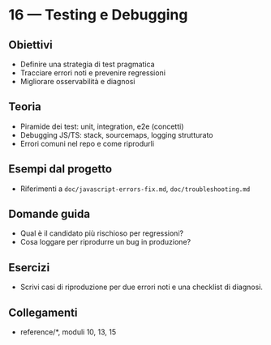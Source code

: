 # 16 — Testing e Debugging

## Obiettivi
- Definire una strategia di test pragmatica
- Tracciare errori noti e prevenire regressioni
- Migliorare osservabilità e diagnosi

## Teoria
- Piramide dei test: unit, integration, e2e (concetti)
- Debugging JS/TS: stack, sourcemaps, logging strutturato
- Errori comuni nel repo e come riprodurli

## Esempi dal progetto
- Riferimenti a `doc/javascript-errors-fix.md`, `doc/troubleshooting.md`

## Domande guida
- Qual è il candidato più rischioso per regressioni?
- Cosa loggare per riprodurre un bug in produzione?

## Esercizi
- Scrivi casi di riproduzione per due errori noti e una checklist di diagnosi.

## Collegamenti
- reference/*, moduli 10, 13, 15